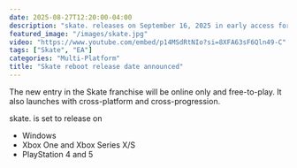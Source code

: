 ```yaml
---
date: 2025-08-27T12:20:00-04:00
description: "skate. releases on September 16, 2025 in early access for free."
featured_image: "/images/skate.jpg"
video: "https://www.youtube.com/embed/p14MSdRtNIo?si=8XFA63sF6Qln49-C"
tags: ["Skate", "EA"]
categories: "Multi-Platform"
title: "Skate reboot release date announced"
---
```


The new entry in the Skate franchise will be online only and free-to-play. It also launches with cross-platform and cross-progression.

skate. is set to release on

- Windows
- Xbox One and Xbox Series X/S
- PlayStation 4 and 5
